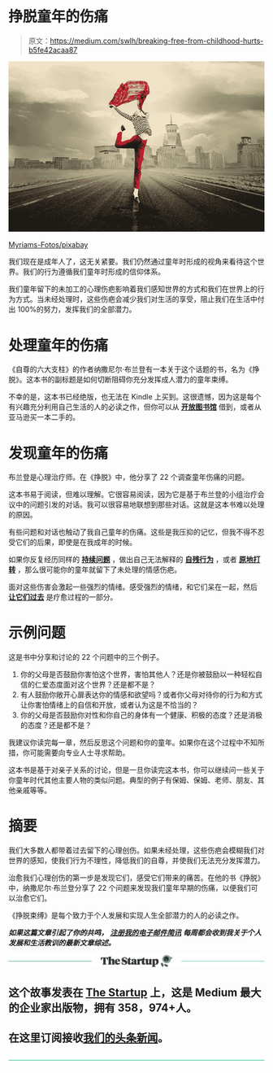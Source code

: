 # 挣脱童年的伤痛

> 原文：<https://medium.com/swlh/breaking-free-from-childhood-hurts-b5fe42acaa87>

![](img/5782ae683d2956c865d60c5950d25dd3.png)

[Myriams-Fotos/pixabay](https://pixabay.com/en/girl-woman-joy-of-life-dance-2940655/)

我们现在是成年人了，这无关紧要。我们仍然通过童年时形成的视角来看待这个世界。我们的行为遵循我们童年时形成的信仰体系。

我们童年留下的未加工的心理伤疤影响着我们感知世界的方式和我们在世界上的行为方式。当未经处理时，这些伤疤会减少我们对生活的享受，阻止我们在生活中付出 100%的努力，发挥我们的全部潜力。

# 处理童年的伤痛

《自尊的六大支柱》的作者纳撒尼尔·布兰登有一本关于这个话题的书，名为《挣脱》。这本书的副标题是如何切断阻碍你充分发挥成人潜力的童年束缚。

不幸的是，这本书已经绝版，也无法在 Kindle 上买到。这很遗憾，因为这是每个有兴趣充分利用自己生活的人的必读之作，但你可以从 [**开放图书馆**](https://openlibrary.org/books/OL4913726M/Breaking_free.) 借到，或者从亚马逊买一本二手的。

# 发现童年的伤痛

布兰登是心理治疗师。在《挣脱》中，他分享了 22 个调查童年伤痛的问题。

这本书易于阅读，但难以理解。它很容易阅读，因为它是基于布兰登的小组治疗会议中的问题引发的对话。我可以很容易地联想到那些对话。这就是这本书难以处理的原因。

有些问题和对话也触动了我自己童年的伤痛。这些是我压抑的记忆，但我不得不忍受它们的后果，即使是在我成年的时候。

如果你反复经历同样的 [**持续问题**](https://ideavisionaction.com/personal-development/a-six-step-self-coaching-template-to-solve-your-persistent-problems/) ，做出自己无法解释的 [**自残行为**](https://ideavisionaction.com/personal-development/eliminating-self-sabotage-from-your-life/) ，或者 [**原地打转**](https://ideavisionaction.com/personal-development/why-youre-running-in-circles-and-how-to-break-free/) ，那么很可能你的童年就留下了未处理的情感伤疤。

面对这些伤害会激起一些强烈的情绪。感受强烈的情绪，和它们呆在一起，然后 [**让它们过去**](https://ideavisionaction.com/personal-development/using-emotional-intelligence-to-overcome-your-dysfunctional-patterns/) 是疗愈过程的一部分。

# 示例问题

这是书中分享和讨论的 22 个问题中的三个例子。

1.  你的父母是否鼓励你害怕这个世界，害怕其他人？还是你被鼓励以一种轻松自信的仁爱态度面对这个世界？还是都不是？
2.  有人鼓励你敞开心扉表达你的情感和欲望吗？或者你父母对待你的行为和方式让你害怕情绪上的自信和开放，或者认为这是不恰当的？
3.  你的父母是否鼓励你对性和你自己的身体有一个健康、积极的态度？还是消极的态度？还是都不是？

我建议你读完每一章，然后反思这个问题和你的童年。如果你在这个过程中不知所措，你可能需要向专业人士寻求帮助。

这本书是基于对亲子关系的讨论，但是一旦你读完这本书，你可以继续问一些关于你童年时代其他主要人物的类似问题。典型的例子有保姆、保姆、老师、朋友、其他亲戚等等。

# 摘要

我们大多数人都带着过去留下的心理创伤。如果未经处理，这些伤疤会模糊我们对世界的感知，使我们行为不理性，降低我们的自尊，并使我们无法充分发挥潜力。

治愈我们心理创伤的第一步是发现它们，感受它们带来的痛苦。在他的书《挣脱》中，纳撒尼尔·布兰登分享了 22 个问题来发现我们童年早期的伤痛，以便我们可以治愈它们。

《挣脱束缚》是每个致力于个人发展和实现人生全部潜力的人的必读之作。

***如果这篇文章引起了你的共鸣，*** [***注册我的电子邮件简讯***](https://ideavisionaction.com/email-newsletter/) ***每周都会收到我关于个人发展和生活教训的最新文章综述。***

[![](img/308a8d84fb9b2fab43d66c117fcc4bb4.png)](https://medium.com/swlh)

## 这个故事发表在 [The Startup](https://medium.com/swlh) 上，这是 Medium 最大的企业家出版物，拥有 358，974+人。

## 在这里订阅接收[我们的头条新闻](http://growthsupply.com/the-startup-newsletter/)。

[![](img/b0164736ea17a63403e660de5dedf91a.png)](https://medium.com/swlh)